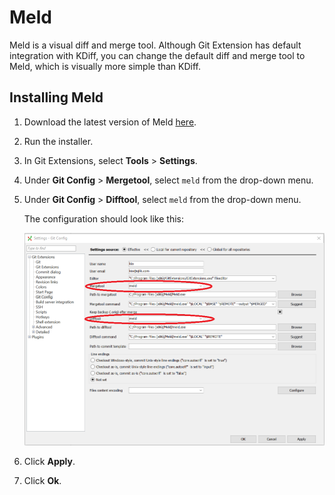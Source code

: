 # Meld

Meld is a visual diff and merge tool. Although Git Extension has default integration with KDiff, you can change the default diff and merge tool to Meld, which is visually more simple than KDiff.

## Installing Meld

1. Download the latest version of Meld [here](http://meldmerge.org/).

1. Run the installer.

1. In Git Extensions, select **Tools** > **Settings**.

1. Under **Git Config** > **Mergetool**, select `meld` from the drop-down menu.

1. Under **Git Config** > **Difftool**, select `meld` from the drop-down menu.

    The configuration should look like this:

    ![meld](images/meld-install.png)

1. Click **Apply**.

1. Click **Ok**.